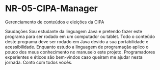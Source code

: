 # NR-05-CIPA-Manager
Gerenciamento de conteúdos e eleições da CIPA

Saudações
Sou estudante da linguagem Java e pretendo fazer este programa para ser rodado em um computador ou tablet. Todo o conteúdo deste programa deve ser rodado em Java devido a sua portabilidade e acessibilidade. Enquanto estudo a linguagem de programação aplico o pouco dos meus conhecimento no manuseio este projeto. Programadores experientes e éticos são bem-vindos caso queiram me ajudar nesta jornada. Conto com todos vocês.

